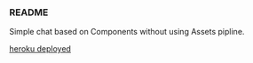 ### README

Simple chat based on Components without using Assets pipline.

[heroku deployed]('https://devil-evil-chat.herokuapp.com/')